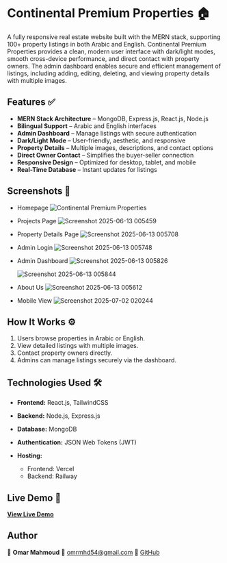 # Continental Premium Properties 🏠

A fully responsive real estate website built with the MERN stack, supporting 100+ property listings in both Arabic and English. Continental Premium Properties provides a clean, modern user interface with dark/light modes, smooth cross-device performance, and direct contact with property owners. The admin dashboard enables secure and efficient management of listings, including adding, editing, deleting, and viewing property details with multiple images.

## Features ✅

- **MERN Stack Architecture** – MongoDB, Express.js, React.js, Node.js
- **Bilingual Support** – Arabic and English interfaces
- **Admin Dashboard** – Manage listings with secure authentication
- **Dark/Light Mode** – User-friendly, aesthetic, and responsive
- **Property Details** – Multiple images, descriptions, and contact options
- **Direct Owner Contact** – Simplifies the buyer-seller connection
- **Responsive Design** – Optimized for desktop, tablet, and mobile
- **Real-Time Database** – Instant updates for listings

## Screenshots 📸

- Homepage
  ![Continental Premium Properties](https://github.com/user-attachments/assets/51d609e1-2ec8-4d9c-8cb7-eb6299e033f3)
- Projects Page
  ![Screenshot 2025-06-13 005459](https://github.com/user-attachments/assets/3ec86a5f-6bc4-4634-9a09-327a4275eb72)
- Property Details Page
  ![Screenshot 2025-06-13 005708](https://github.com/user-attachments/assets/688bc3c3-ca4d-4515-870e-ccf35c477ed1)

- Admin Login
  ![Screenshot 2025-06-13 005748](https://github.com/user-attachments/assets/e7fa9514-dada-4b3e-812e-b2f643db80a2)
- Admin Dashboard
  ![Screenshot 2025-06-13 005826](https://github.com/user-attachments/assets/65ac6f21-f04f-493d-8036-12532a13e584)

  ![Screenshot 2025-06-13 005844](https://github.com/user-attachments/assets/963c829f-7e29-441e-92f4-d5257b15a555)

- About Us
  ![Screenshot 2025-06-13 005612](https://github.com/user-attachments/assets/fb82712c-fed1-433b-b332-6262c3b4de9c)

- Mobile View
  ![Screenshot 2025-07-02 020244](https://github.com/user-attachments/assets/3caf0fa1-2557-404c-90ec-f7575d64ed7f)

## How It Works ⚙️

1. Users browse properties in Arabic or English.
2. View detailed listings with multiple images.
3. Contact property owners directly.
4. Admins can manage listings securely via the dashboard.

## Technologies Used 🛠️

- **Frontend:** React.js, TailwindCSS
- **Backend:** Node.js, Express.js
- **Database:** MongoDB
- **Authentication:** JSON Web Tokens (JWT)
- **Hosting:**

  - Frontend: Vercel
  - Backend: Railway

## Live Demo 🚀

[**View Live Demo**](https://dsre.vercel.app)

## Author

👤 **Omar Mahmoud**
📧 [omrmhd54@gmail.com](mailto:omrmhd54@gmail.com)
🔗 [GitHub](https://github.com/omrmhd5)
